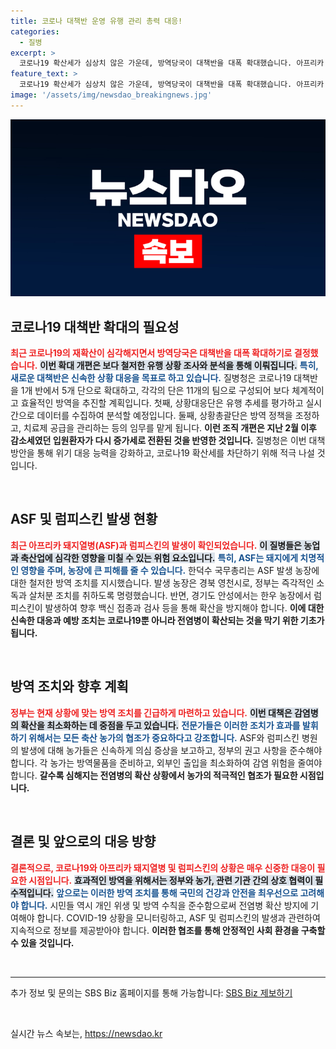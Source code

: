 ```yaml
---
title: 코로나 대책반 운영 유행 관리 총력 대응!
categories:
  - 질병
excerpt: >
  코로나19 확산세가 심상치 않은 가운데, 방역당국이 대책반을 대폭 확대했습니다. 아프리카 돼지열병과 럼피스킨 발생 소식까지 전해지며 방역 위기가 고조되고 있습니다. 지금 바로 자세한 내용을 확인해보세요!
feature_text: >
  코로나19 확산세가 심상치 않은 가운데, 방역당국이 대책반을 대폭 확대했습니다. 아프리카 돼지열병과 럼피스킨 발생 소식까지 전해지며 방역 위기가 고조되고 있습니다. 지금 바로 자세한 내용을 확인해보세요!
image: '/assets/img/newsdao_breakingnews.jpg'
---
```


<p><img src="/assets/img/newsdao_breakingnews.jpg" alt="koreaapp 속보" /></p>

<h2 data-ke-size="size26">코로나19 대책반 확대의 필요성</h2>

<p data-ke-size="size16"><b><span style="color: #ee2323;">최근 코로나19의 재확산이 심각해지면서 방역당국은 대책반을 대폭 확대하기로 결정했습니다.</span></b> <b><span style="background-color: #21538527;">이번 확대 개편은 보다 철저한 유행 상황 조사와 분석을 통해 이뤄집니다.</span></b> <b><span style="color: #1a5490;">특히, 새로운 대책반은 신속한 상황 대응을 목표로 하고 있습니다.</span></b> 질병청은 코로나19 대책반을 1개 반에서 5개 단으로 확대하고, 각각의 단은 11개의 팀으로 구성되어 보다 체계적이고 효율적인 방역을 추진할 계획입니다. 첫째, 상황대응단은 유행 추세를 평가하고 실시간으로 데이터를 수집하여 분석할 예정입니다. 둘째, 상황총괄단은 방역 정책을 조정하고, 치료제 공급을 관리하는 등의 임무를 맡게 됩니다. <b>이런 조직 개편은 지난 2월 이후 감소세였던 입원환자가 다시 증가세로 전환된 것을 반영한 것입니다.</b> 질병청은 이번 대책방안을 통해 위기 대응 능력을 강화하고, 코로나19 확산세를 차단하기 위해 적극 나설 것입니다.</p>

<p data-ke-size="size16">&nbsp;</p>

<h2 data-ke-size="size26">ASF 및 럼피스킨 발생 현황</h2>

<p data-ke-size="size16"><b><span style="color: #ee2323;">최근 아프리카 돼지열병(ASF)과 럼피스킨의 발생이 확인되었습니다.</span></b> <b><span style="background-color: #21538527;">이 질병들은 농업과 축산업에 심각한 영향을 미칠 수 있는 위험 요소입니다.</span></b> <b><span style="color: #1a5490;">특히, ASF는 돼지에게 치명적인 영향을 주며, 농장에 큰 피해를 줄 수 있습니다.</span></b> 한덕수 국무총리는 ASF 발생 농장에 대한 철저한 방역 조치를 지시했습니다. 발생 농장은 경북 영천시로, 정부는 즉각적인 소독과 살처분 조치를 취하도록 명령했습니다. 반면, 경기도 안성에서는 한우 농장에서 럼피스킨이 발생하여 향후 백신 접종과 검사 등을 통해 확산을 방지해야 합니다. <b>이에 대한 신속한 대응과 예방 조치는 코로나19뿐 아니라 전염병이 확산되는 것을 막기 위한 기초가 됩니다.</b></p>

<p data-ke-size="size16">&nbsp;</p>

<h2 data-ke-size="size26">방역 조치와 향후 계획</h2>

<p data-ke-size="size16"><b><span style="color: #ee2323;">정부는 현재 상황에 맞는 방역 조치를 긴급하게 마련하고 있습니다.</span></b> <b><span style="background-color: #21538527;">이번 대책은 감염병의 확산을 최소화하는 데 중점을 두고 있습니다.</span></b> <b><span style="color: #1a5490;">전문가들은 이러한 조치가 효과를 발휘하기 위해서는 모든 축산 농가의 협조가 중요하다고 강조합니다.</span></b> ASF와 럼피스킨 병원의 발생에 대해 농가들은 신속하게 의심 증상을 보고하고, 정부의 권고 사항을 준수해야 합니다. 각 농가는 방역물품을 준비하고, 외부인 출입을 최소화하여 감염 위험을 줄여야 합니다. <b>갈수록 심해지는 전염병의 확산 상황에서 농가의 적극적인 협조가 필요한 시점입니다.</b></p>

<p data-ke-size="size16">&nbsp;</p>

<h2 data-ke-size="size26">결론 및 앞으로의 대응 방향</h2>

<p data-ke-size="size16"><b><span style="color: #ee2323;">결론적으로, 코로나19와 아프리카 돼지열병 및 럼피스킨의 상황은 매우 신중한 대응이 필요한 시점입니다.</span></b> <b><span style="background-color: #21538527;">효과적인 방역을 위해서는 정부와 농가, 관련 기관 간의 상호 협력이 필수적입니다.</span></b> <b><span style="color: #1a5490;">앞으로는 이러한 방역 조치를 통해 국민의 건강과 안전을 최우선으로 고려해야 합니다.</span></b> 시민들 역시 개인 위생 및 방역 수칙을 준수함으로써 전염병 확산 방지에 기여해야 합니다. COVID-19 상황을 모니터링하고, ASF 및 럼피스킨의 발생과 관련하여 지속적으로 정보를 제공받아야 합니다. <b>이러한 협조를 통해 안정적인 사회 환경을 구축할 수 있을 것입니다.</b></p>

<p data-ke-size="size16">&nbsp;</p>

<hr>

<p data-ke-size="size16">추가 정보 및 문의는 SBS Biz 홈페이지를 통해 가능합니다: <a href="https://url.kr/9pghjn">SBS Biz 제보하기</a></p>

<p data-ke-size="size16">&nbsp;</p>
실시간 뉴스 속보는, <a href="https://newsdao.kr" rel="dofollow">https://newsdao.kr</a>


